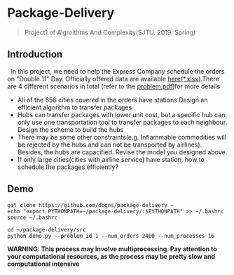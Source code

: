 # Package-Delivery
> Project1 of Algroithms And Complexity(SJTU. 2019. Spring)

## Introduction
&nbsp;&nbsp;In this project, we need to help the Express Company schedule the orders on "Double 11" Day.
Officially offered data are available [here(*.xlsx)](data).There are 4 different scenarios in total
(refer to the [problem.pdf](report/problem.pdf))for more details
* All of the 656 cities covered in the orders have stations
Design an efficient algorithm to transfer packages
* Hubs can transfer packages with lower unit cost, but a specific
hub can only use one transportation tool to transfer packages to each neighbour.
Design the scheme to build the hubs
* There may be some other constraints(e.g. Inflammable commodities
will be rejected by the hubs and can not be transported by
airlines). Besides, the hubs are capacitied. Revise the model
you designed above.
* If only large cities(cities with airline service) have station, 
how to schedule the packages efficiently?

## Demo
``` shell
git clone https://github.com/dbgns/package-delivery ~
echo "export PYTHONPATH=~/package-delivery/:$PYTHONPATH" >> ~/.bashrc
source ~/.bashrc

cd ~/package-delivery/src
python demo.py --problem_id 1 --num_orders 2400 --num_processes 16
```
**WARNING: This process may involve multiprocessing. Pay attention 
to your computational resources, as the process may be pretty slow and
computational intensive**
